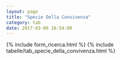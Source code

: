 ```yaml
---
layout: page
title: "Specie Della Convivenza"
category: tab
date: 2017-03-06 16:54:00
---
```


{% include form_ricerca.html %}
{% include tabelle/tab_specie_della_convivenza.html %}

